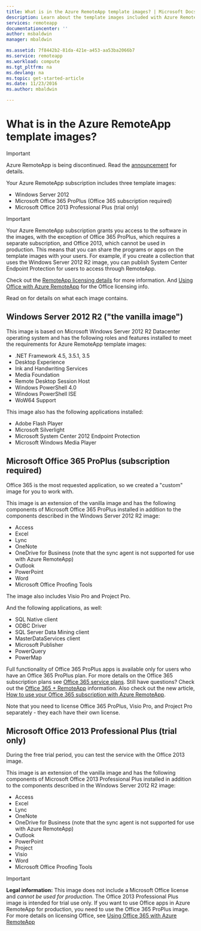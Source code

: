 ```yaml
---
title: What is in the Azure RemoteApp template images? | Microsoft Docs
description: Learn about the template images included with Azure RemoteApp.
services: remoteapp
documentationcenter: ''
author: msbaldwin
manager: mbaldwin

ms.assetid: 7f8442b2-81da-421e-a453-aa53ba2066b7
ms.service: remoteapp
ms.workload: compute
ms.tgt_pltfrm: na
ms.devlang: na
ms.topic: get-started-article
ms.date: 11/23/2016
ms.author: mbaldwin

---
```

# What is in the Azure RemoteApp template images?
> [!IMPORTANT]
> Azure RemoteApp is being discontinued. Read the [announcement](https://go.microsoft.com/fwlink/?linkid=821148) for details.
> 
> 

Your Azure RemoteApp subscription includes three template images:

* Windows Server 2012
* Microsoft Office 365 ProPlus (Office 365 subscription required)
* Microsoft Office 2013 Professional Plus (trial only)

> [!IMPORTANT]
> Your Azure RemoteApp subscription grants you access to the software in the images, with the exception of Office 365 ProPlus, which requires a separate subscription, and Office 2013, which cannot be used in production. This means that you can share the programs or apps on the template images with your users. For example, if you create a collection that uses the Windows Server 2012 R2 image, you can publish System Center Endpoint Protection for users to access through RemoteApp.
> 
> Check out the [RemoteApp licensing details](remoteapp-licensing.md) for more information. And [Using Office with Azure RemoteApp](remoteapp-o365.md) for the Office licensing info.
> 
> 

Read on for details on what each image contains.

## Windows Server 2012 R2  ("the vanilla image")
This image is based on Microsoft Windows Server 2012 R2 Datacenter operating system and has the following roles and features installed to meet the requirements for Azure RemoteApp template images:

* .NET Framework 4.5, 3.5.1, 3.5
* Desktop Experience
* Ink and Handwriting Services
* Media Foundation
* Remote Desktop Session Host
* Windows PowerShell 4.0
* Windows PowerShell ISE
* WoW64 Support

This image also has the following applications installed:

* Adobe Flash Player
* Microsoft Silverlight
* Microsoft System Center 2012 Endpoint Protection
* Microsoft Windows Media Player

## Microsoft Office 365 ProPlus (subscription required)
Office 365 is the most requested application, so we created a "custom" image for you to work with.

This image is an extension of the vanilla image and has the following components of Microsoft Office 365 ProPlus installed in addition to the components described in the Windows Server 2012 R2 image:

* Access
* Excel
* Lync
* OneNote
* OneDrive for Business (note that the sync agent is not supported for use with Azure RemoteApp)
* Outlook
* PowerPoint
* Word
* Microsoft Office Proofing Tools

The image also includes Visio Pro and Project Pro.

And the following applications, as well:

* SQL Native client
* ODBC Driver
* SQL Server Data Mining client
* MasterDataServices client
* Microsoft Publisher
* PowerQuery
* PowerMap

Full functionality of Office 365 ProPlus apps is available only for users who have an Office 365 ProPlus plan. For more details on the Office 365 subscription plans see [Office 365 service plans](http://technet.microsoft.com/library/office-365-plan-options.aspx). Still have questions? Check out the [Office 365 + RemoteApp](remoteapp-o365.md) information. Also check out the new article, [How to use your Office 365 subscription with Azure RemoteApp](remoteapp-officesubscription.md).

Note that you need to license Office 365 ProPlus, Visio Pro, and Project Pro separately - they each have their own license.

## Microsoft Office 2013 Professional Plus (trial only)
During the free trial period, you can test the service with the Office 2013 image.

This image is an extension of the vanilla image and has the following components of Microsoft Office 2013 Professional Plus installed in addition to the components described in the Windows Server 2012 R2 image:

* Access
* Excel
* Lync
* OneNote
* OneDrive for Business (note that the sync agent is not supported for use with Azure RemoteApp)
* Outlook
* PowerPoint
* Project
* Visio
* Word
* Microsoft Office Proofing Tools

> [!IMPORTANT]
> **Legal information:** This image does not include a Microsoft Office license and *cannot be used for production*. The Office 2013 Professional Plus image is intended for trial use only. If you want to use Office apps in Azure RemoteApp for production, you need to use the Office 365 ProPlus image. For more details on licensing Office, see [Using Office 365 with Azure RemoteApp](remoteapp-o365.md)
> 
> 

